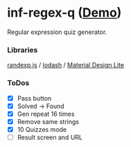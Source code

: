 inf-regex-q ([Demo](https://abagames.github.io/inf-regex-q/index.html))
======================
Regular expression quiz generator.

### Libraries

[randexp.js](https://fent.github.io/randexp.js/) /
[lodash](https://lodash.com/) /
[Material Design Lite](https://getmdl.io/index.html)

### ToDos

- [x] Pass button
- [x] Solved -> Found
- [x] Gen repeat 16 times
- [x] Remove same strings
- [x] 10 Quizzes mode
- [ ] Result screen and URL
